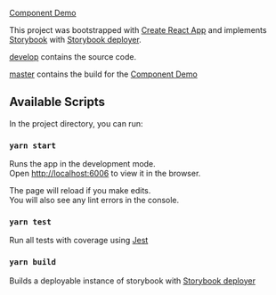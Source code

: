 [Component Demo](https://taystack.github.io/ui-components/docs/index.html)

This project was bootstrapped with [Create React App](https://github.com/facebook/create-react-app) and implements [Storybook](https://github.com/storybooks/storybook) with [Storybook deployer](https://github.com/storybooks/storybook-deployer).

[develop](https://github.com/taystack/ui-components/tree/develop) contains the source code.

[master](https://github.com/taystack/ui-components/) contains the build for the [Component Demo](https://taystack.github.io/ui-components/)

## Available Scripts

In the project directory, you can run:

### `yarn start`

Runs the app in the development mode.<br>
Open [http://localhost:6006](http://localhost:6006) to view it in the browser.

The page will reload if you make edits.<br>
You will also see any lint errors in the console.

### `yarn test`

Run all tests with coverage using [Jest](https://jestjs.io/)


### `yarn build`

Builds a deployable instance of storybook with [Storybook deployer](https://github.com/storybooks/storybook-deployer)
